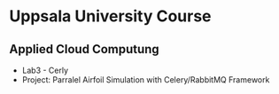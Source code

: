 # Uppsala University Course
## Applied Cloud Computung
- Lab3 - Cerly
- Project: Parralel Airfoil Simulation with Celery/RabbitMQ Framework
